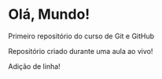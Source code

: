 # Olá, Mundo!
 Primeiro repositório do curso de Git e GitHub

Repositório criado durante uma aula ao vivo!

Adição de linha!
